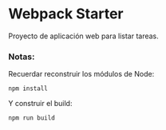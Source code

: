 # Webpack Starter

Proyecto de aplicación web para listar tareas.

### Notas:

Recuerdar reconstruir los módulos de Node:
```
npm install
```

Y construir el build:
```
npm run build
```